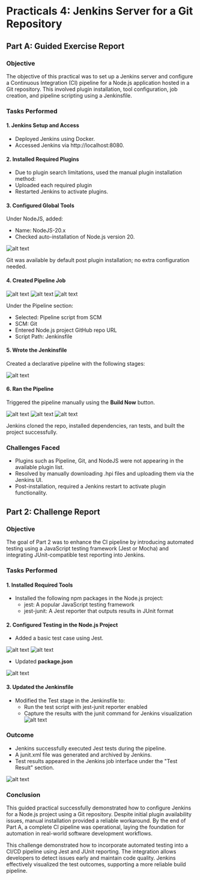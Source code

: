 # Practicals 4: Jenkins Server for a Git Repository

## Part A: Guided Exercise Report

### Objective

The objective of this practical was to set up a Jenkins server and configure a Continuous Integration (CI) pipeline for a Node.js application hosted in a Git repository. This involved plugin installation, tool configuration, job creation, and pipeline scripting using a Jenkinsfile.

### Tasks Performed

#### 1. Jenkins Setup and Access
- Deployed Jenkins using Docker.
- Accessed Jenkins via http://localhost:8080.

#### 2. Installed Required Plugins
- Due to plugin search limitations, used the manual plugin installation method:
- Uploaded each required plugin
- Restarted Jenkins to activate plugins.

#### 3. Configured Global Tools
Under NodeJS, added:
- Name: NodeJS-20.x
- Checked auto-installation of Node.js version 20.

![alt text](img/nodejs.png)

Git was available by default post plugin installation; no extra configuration needed.

#### 4. Created Pipeline Job

![alt text](img/pipeline.png)
![alt text](img/2.png)
![alt text](img/3.png)

Under the Pipeline section:
- Selected: Pipeline script from SCM
- SCM: Git
- Entered Node.js project GitHub repo URL
- Script Path: Jenkinsfile

#### 5. Wrote the Jenkinsfile
Created a declarative pipeline with the following stages:

![alt text](img/jenkin.png)

#### 6. Ran the Pipeline
Triggered the pipeline manually using the **Build Now** button.

![alt text](img/build.png)
![alt text](img/result1.png)
![alt text](img/result2.png)

Jenkins cloned the repo, installed dependencies, ran tests, and built the project successfully.

### Challenges Faced

- Plugins such as Pipeline, Git, and NodeJS were not appearing in the available plugin list.
- Resolved by manually downloading .hpi files and uploading them via the Jenkins UI.
- Post-installation, required a Jenkins restart to activate plugin functionality.

## Part 2: Challenge Report

### Objective
The goal of Part 2 was to enhance the CI pipeline by introducing automated testing using a JavaScript testing framework (Jest or Mocha) and integrating JUnit-compatible test reporting into Jenkins.

### Tasks Performed
#### 1. Installed Required Tools

- Installed the following npm packages in the Node.js project:
    - jest: A popular JavaScript testing framework
    - jest-junit: A Jest reporter that outputs results in JUnit format

#### 2. Configured Testing in the Node.js Project

- Added a basic test case using Jest.

![alt text](img/sum.png)
![alt text](img/test.png)

- Updated **package.json**

![alt text](img/packagejson.png)

#### 3. Updated the Jenkinsfile

- Modified the Test stage in the Jenkinsfile to:
    - Run the test script with jest-junit reporter enabled
    - Capture the results with the junit command for Jenkins visualization
![alt text](img/jkfile.png)

### Outcome

- Jenkins successfully executed Jest tests during the pipeline.
- A junit.xml file was generated and archived by Jenkins.
- Test results appeared in the Jenkins job interface under the "Test Result" section.

![alt text](img/outcome.png)

### Conclusion

This guided practical successfully demonstrated how to configure Jenkins for a Node.js project using a Git repository. Despite initial plugin availability issues, manual installation provided a reliable workaround. By the end of Part A, a complete CI pipeline was operational, laying the foundation for automation in real-world software development workflows.

This challenge demonstrated how to incorporate automated testing into a CI/CD pipeline using Jest and JUnit reporting. The integration allows developers to detect issues early and maintain code quality. Jenkins effectively visualized the test outcomes, supporting a more reliable build pipeline.


